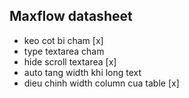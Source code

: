 ## Maxflow datasheet

- keo cot bi cham [x]
- type textarea cham
- hide scroll textarea [x]
- auto tang width khi long text
- dieu chinh width column cua table [x]
